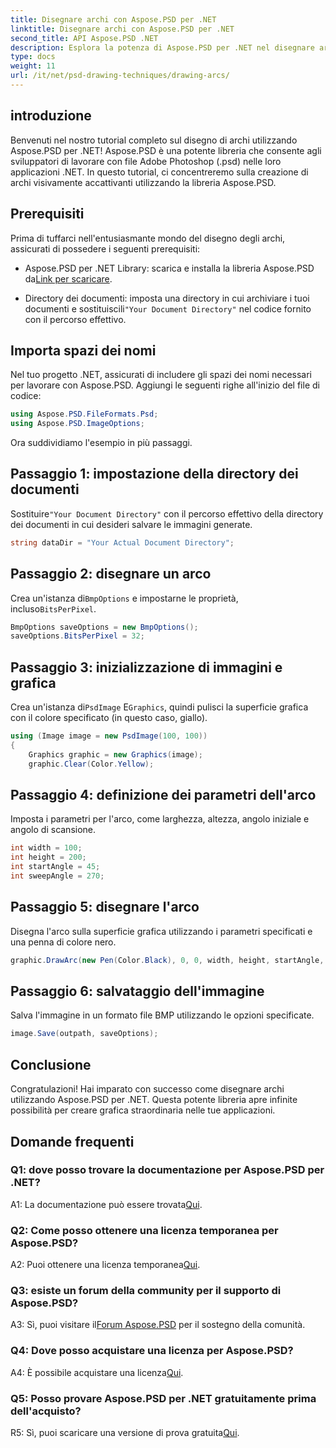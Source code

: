 ```yaml
---
title: Disegnare archi con Aspose.PSD per .NET
linktitle: Disegnare archi con Aspose.PSD per .NET
second_title: API Aspose.PSD .NET
description: Esplora la potenza di Aspose.PSD per .NET nel disegnare archi senza sforzo. Segui il nostro tutorial passo passo per ottenere una grafica straordinaria nelle tue applicazioni.
type: docs
weight: 11
url: /it/net/psd-drawing-techniques/drawing-arcs/
---
```

## introduzione

Benvenuti nel nostro tutorial completo sul disegno di archi utilizzando Aspose.PSD per .NET! Aspose.PSD è una potente libreria che consente agli sviluppatori di lavorare con file Adobe Photoshop (.psd) nelle loro applicazioni .NET. In questo tutorial, ci concentreremo sulla creazione di archi visivamente accattivanti utilizzando la libreria Aspose.PSD.

## Prerequisiti

Prima di tuffarci nell'entusiasmante mondo del disegno degli archi, assicurati di possedere i seguenti prerequisiti:

- Aspose.PSD per .NET Library: scarica e installa la libreria Aspose.PSD da[Link per scaricare](https://releases.aspose.com/psd/net/).

-  Directory dei documenti: imposta una directory in cui archiviare i tuoi documenti e sostituiscili`"Your Document Directory"` nel codice fornito con il percorso effettivo.

## Importa spazi dei nomi

Nel tuo progetto .NET, assicurati di includere gli spazi dei nomi necessari per lavorare con Aspose.PSD. Aggiungi le seguenti righe all'inizio del file di codice:

```csharp
using Aspose.PSD.FileFormats.Psd;
using Aspose.PSD.ImageOptions;
```

Ora suddividiamo l'esempio in più passaggi.

## Passaggio 1: impostazione della directory dei documenti

 Sostituire`"Your Document Directory"` con il percorso effettivo della directory dei documenti in cui desideri salvare le immagini generate.

```csharp
string dataDir = "Your Actual Document Directory";
```

## Passaggio 2: disegnare un arco

 Crea un'istanza di`BmpOptions` e impostarne le proprietà, incluso`BitsPerPixel`.

```csharp
BmpOptions saveOptions = new BmpOptions();
saveOptions.BitsPerPixel = 32;
```

## Passaggio 3: inizializzazione di immagini e grafica

 Crea un'istanza di`PsdImage` E`Graphics`, quindi pulisci la superficie grafica con il colore specificato (in questo caso, giallo).

```csharp
using (Image image = new PsdImage(100, 100))
{
    Graphics graphic = new Graphics(image);
    graphic.Clear(Color.Yellow);
```

## Passaggio 4: definizione dei parametri dell'arco

Imposta i parametri per l'arco, come larghezza, altezza, angolo iniziale e angolo di scansione.

```csharp
int width = 100;
int height = 200;
int startAngle = 45;
int sweepAngle = 270;
```

## Passaggio 5: disegnare l'arco

Disegna l'arco sulla superficie grafica utilizzando i parametri specificati e una penna di colore nero.

```csharp
graphic.DrawArc(new Pen(Color.Black), 0, 0, width, height, startAngle, sweepAngle);
```

## Passaggio 6: salvataggio dell'immagine

Salva l'immagine in un formato file BMP utilizzando le opzioni specificate.

```csharp
image.Save(outpath, saveOptions);
```

## Conclusione

Congratulazioni! Hai imparato con successo come disegnare archi utilizzando Aspose.PSD per .NET. Questa potente libreria apre infinite possibilità per creare grafica straordinaria nelle tue applicazioni.

## Domande frequenti

### Q1: dove posso trovare la documentazione per Aspose.PSD per .NET?

 A1: La documentazione può essere trovata[Qui](https://reference.aspose.com/psd/net/).

### Q2: Come posso ottenere una licenza temporanea per Aspose.PSD?

 A2: Puoi ottenere una licenza temporanea[Qui](https://purchase.aspose.com/temporary-license/).

### Q3: esiste un forum della community per il supporto di Aspose.PSD?

 A3: Sì, puoi visitare il[Forum Aspose.PSD](https://forum.aspose.com/c/psd/34) per il sostegno della comunità.

### Q4: Dove posso acquistare una licenza per Aspose.PSD?

 A4: È possibile acquistare una licenza[Qui](https://purchase.aspose.com/buy).

### Q5: Posso provare Aspose.PSD per .NET gratuitamente prima dell'acquisto?

 R5: Sì, puoi scaricare una versione di prova gratuita[Qui](https://releases.aspose.com/).
